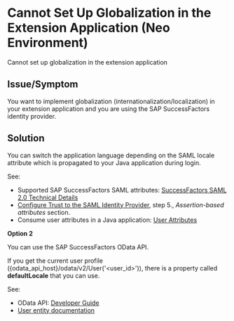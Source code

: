 <!-- loio4cd04c46713d45469a81fe77e8ec30b2 -->

# Cannot Set Up Globalization in the Extension Application \(Neo Environment\)

Cannot set up globalization in the extension application



<a name="loio4cd04c46713d45469a81fe77e8ec30b2__section_y2w_hh2_2cc"/>

## Issue/Symptom

You want to implement globalization \(internationalization/localization\) in your extension application and you are using the SAP SuccessFactors identity provider.



<a name="loio4cd04c46713d45469a81fe77e8ec30b2__section_gb1_lh2_2cc"/>

## Solution

You can switch the application language depending on the SAML locale attribute which is propagated to your Java application during login.

See:

-   Supported SAP SuccessFactors SAML attributes: [SuccessFactors SAML 2.0 Technical Details](https://help.sap.com/viewer/568fdf1f14f14fd089a3cd15194d19cc/LATEST/en-US/e4a8dc78bdfc443ca032cffa6dab13b5.html)
-   [Configure Trust to the SAML Identity Provider](https://help.sap.com/viewer/65de2977205c403bbc107264b8eccf4b/Cloud/en-US/dc618538d97610148155d97dcd123c24.html#loiob6cfc4bb4bff4ace90afc71b0962fcb5), step 5., *Assertion-based attributes* section.
-   Consume user attributes in a Java application: [User Attributes](https://help.sap.com/viewer/65de2977205c403bbc107264b8eccf4b/Cloud/en-US/9e2e0d7e91cc44e79901a756bf7b2d88.html)

**Option 2**

You can use the SAP SuccessFactors OData API.

If you get the current user profile \(\{odata\_api\_host\}/odata/v2/User\('<user\_id\>'\)\), there is a property called **defaultLocale** that you can use.

See:

-   OData API: [Developer Guide](https://help.sap.com/viewer/d599f15995d348a1b45ba5603e2aba9b/LATEST/en-US/c614402bdde3469792fd8f842670f82d.html)
-   [User entity documentation](https://help.sap.com/viewer/28bc3c8e3f214ab487ec51b1b8709adc/LATEST/en-US/5d848f7cffc5402a8dce50f7f254be7e.html)

